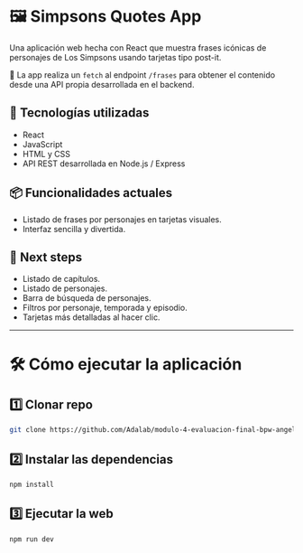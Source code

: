 # 🖼️ Simpsons Quotes App

Una aplicación web hecha con React que muestra frases icónicas de personajes de Los Simpsons usando tarjetas tipo post-it.

🚀 La app realiza un `fetch` al endpoint `/frases` para obtener el contenido desde una API propia desarrollada en el backend.

## 🧩 Tecnologías utilizadas
- React
- JavaScript
- HTML y CSS
- API REST desarrollada en Node.js / Express

## 📦 Funcionalidades actuales
- Listado de frases por personajes en tarjetas visuales.
- Interfaz sencilla y divertida.

## 🎯 Next steps
- Listado de capítulos.
- Listado de personajes.
- Barra de búsqueda de personajes.
- Filtros por personaje, temporada y episodio.
- Tarjetas más detalladas al hacer clic.

---

# 🛠️ Cómo ejecutar la aplicación

## 1️⃣ Clonar repo
```bash
git clone https://github.com/Adalab/modulo-4-evaluacion-final-bpw-angelicagh
```

## 2️⃣ Instalar las dependencias 
```bash
npm install
```

## 3️⃣ Ejecutar la web
```bash
npm run dev
```

